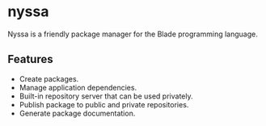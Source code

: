 # nyssa
Nyssa is a friendly package manager for the Blade programming language.


## Features

- Create packages.
- Manage application dependencies.
- Built-in repository server that can be used privately.
- Publish package to public and private repositories.
- Generate package documentation.


